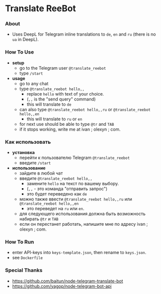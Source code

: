 # Translate ReeBot

### About
* Uses DeepL for Telegram inline translations to `de`, `en` and `ru` (there is no `ua` in DeepL).


### How To Use
* **setup**
  * go to the Telegram user `@translate_reebot`
  * type `/start`
* **usage**
  * go to any chat
  * type `@translate_reebot hello,,`
    * replace `hello` with text of your choice.
    * (`,,` is the "send query" command)
    * this will translate to `de`
  * can also type `@translate_reebot hello,,ru` or `@translate_reebot hello,,en`
    * this will translate to `ru` or `en`
  * for next use should be able to type `@tr` and `TAB`
  * if it stops working, write me at ivan ; olexyn ; com.

### Как использовать
* **установка**
    * перейти к пользователю Telegram `@translate_reebot`
    * введите `/start`
* **использование**
    * зайдите в любой чат
    * введите `@translate_reebot hello,,`
        * замените `hello` на текст по вашему выбору.
        * (`,,` - это команда "отправить запрос")
        * это будет переведено как `de`
    * можно также ввести `@translate_reebot hello,,ru` или `@translate_reebot hello,,en`
        * это переведет на `ru` или `en`.
    * для следующего использования должна быть возможность набирать `@tr` и `TAB`
    * если он перестанет работать, напишите мне по адресу ivan ; olexyn ; com.

### How To Run
* enter API-keys into `keys-template.json`, then rename to `keys.json`.
* see `Dockerfile`


### Special Thanks
* https://github.com/baitun/node-telegram-translate-bot
* https://github.com/yagop/node-telegram-bot-api

